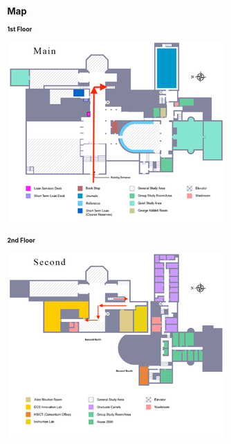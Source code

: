 Map
---

#### 1st Floor
![First floor map showing the entrance, towards the stair case on the far right down the cooridor from the entrance](./first_floor.png)

#### 2nd Floor
![Second floor showing an exit from the stairs, turn right then immediately right. In front is a large room, the entrance is around a corner on the left](./second_floor.png)